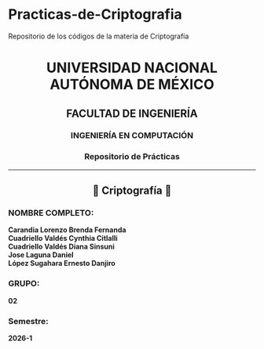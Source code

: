 # Practicas-de-Criptografia
Repositorio de los códigos de la materia de Criptografía

<h1 align="center">UNIVERSIDAD NACIONAL AUTÓNOMA DE MÉXICO</h1>
<h2 align="center">FACULTAD DE INGENIERÍA</h2>
<h3 align="center">INGENIERÍA EN COMPUTACIÓN</h3>
<h3 align="center">Repositorio de Prácticas </h3>

---

<h2 align="center">📌 Criptografía 📌</h2>

### **NOMBRE COMPLETO:**  
**Carandia Lorenzo Brenda Fernanda**  <br>
**Cuadriello Valdés Cynthia Citlalli**<br>
**Cuadriello Valdés Diana Sinsuni**<br>
**Jose Laguna Daniel** <br>
**López Sugahara Ernesto Danjiro**
 

### **GRUPO:**  
**02**  

### **Semestre:**  
**2026-1**  

 
